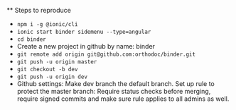 ** Steps to reproduce

* `npm i -g @ionic/cli`
* `ionic start binder sidemenu --type=angular`
* `cd binder`
* Create a new project in github by name: binder
* `git remote add origin git@github.com:orthodoc/binder.git`
* `git push -u origin master`
* `git checkout -b dev`
* `git push -u origin dev`
* Github settings: Make dev branch the default branch. Set up rule to protect the master branch: Require status checks before merging, require signed commits and make sure rule applies to all admins as well.
